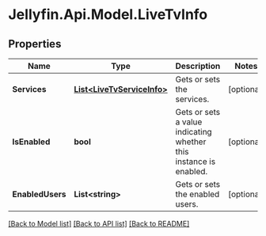 
# Jellyfin.Api.Model.LiveTvInfo

## Properties

Name | Type | Description | Notes
------------ | ------------- | ------------- | -------------
**Services** | [**List&lt;LiveTvServiceInfo&gt;**](LiveTvServiceInfo.md) | Gets or sets the services. | [optional] 
**IsEnabled** | **bool** | Gets or sets a value indicating whether this instance is enabled. | [optional] 
**EnabledUsers** | **List&lt;string&gt;** | Gets or sets the enabled users. | [optional] 

[[Back to Model list]](../README.md#documentation-for-models)
[[Back to API list]](../README.md#documentation-for-api-endpoints)
[[Back to README]](../README.md)

